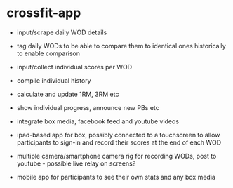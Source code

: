# crossfit-app

- input/scrape daily WOD details
- tag daily WODs to be able to compare them to identical ones historically to enable comparison
- input/collect individual scores per WOD
- compile individual history
- calculate and update 1RM, 3RM etc
- show individual progress, announce new PBs etc
- integrate box media, facebook feed and youtube videos

- ipad-based app for box, possibly connected to a touchscreen to allow participants to sign-in and record their scores at the end of each WOD
- multiple camera/smartphone camera rig for recording WODs, post to youtube - possible live relay on screens?
- mobile app for participants to see their own stats and any box media
